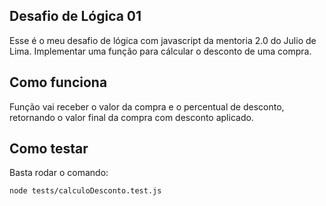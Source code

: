 Desafio de Lógica 01
---
Esse é o meu desafio de lógica com javascript da mentoria 2.0 do Julio de Lima. Implementar uma função para cálcular o desconto de uma compra.

Como funciona
---
Função vai receber o valor da compra e o percentual de desconto, retornando o valor final da compra com desconto aplicado.

Como testar
---
Basta rodar o comando:

````
node tests/calculoDesconto.test.js

````
